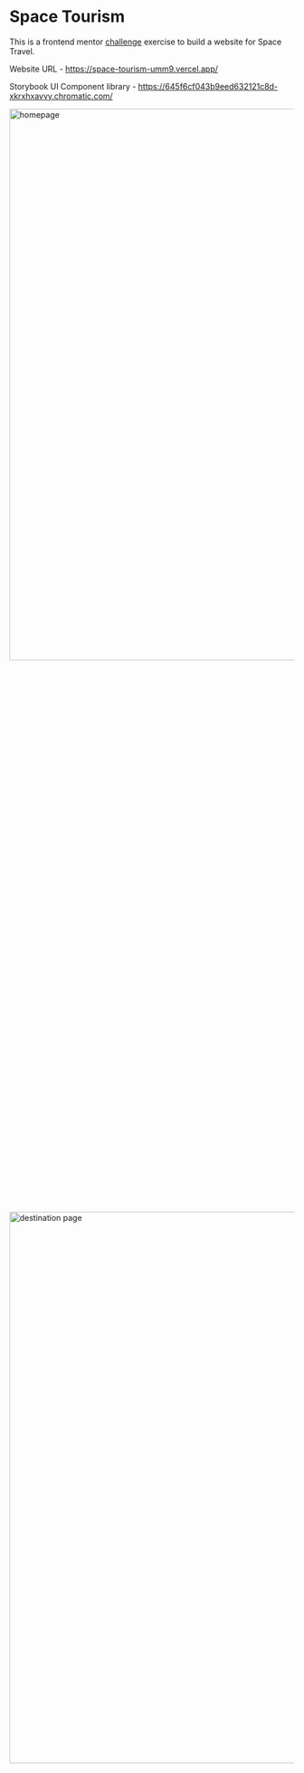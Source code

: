 # Space Tourism

This is a frontend mentor [challenge](https://www.frontendmentor.io/challenges/space-tourism-multipage-website-gRWj1URZ3) exercise to build a website for Space Travel.

Website URL - https://space-tourism-umm9.vercel.app/

Storybook UI Component library - https://645f6cf043b9eed632121c8d-xkrxhxavvy.chromatic.com/

<img src="https://github.com/puyanwei/space-tourism/assets/14803518/5d271c62-3006-44bd-87ca-3c8f6ed5f395" alt="homepage" width="700px" height="50%">
<img src="https://github.com/puyanwei/space-tourism/assets/14803518/c144b143-946a-4a06-9a5a-47af9c3c7267" alt="destination page" width="700px" height="50%">
<img src="https://github.com/puyanwei/space-tourism/assets/14803518/e80e922d-6fc0-4800-8fe8-7c2a4706531e" alt="crew page" width="700px" height="50%">
<img src="https://github.com/puyanwei/space-tourism/assets/14803518/e9eb662e-b7ef-44e5-acb1-884ef0392be7" alt="technology page" width="700px" height="50%">
----
<img src="https://github.com/puyanwei/space-tourism/assets/14803518/d15a925d-8d6d-4853-880d-2107ead7c02c" alt="technology page" width="600px">
<img src="https://github.com/puyanwei/space-tourism/assets/14803518/652d2e3d-209c-409d-b8bf-a81ab4655191" alt="technology page" width="600px">
<img src="https://github.com/puyanwei/space-tourism/assets/14803518/286cf46a-a608-483a-9b55-ae4f3cbeb65a" alt="technology page" width="600px">
<img src="https://github.com/puyanwei/space-tourism/assets/14803518/6122f726-5cc1-4c06-b164-d82ecc657e91" alt="technology page" width="600px">
----
<img src="https://github.com/puyanwei/space-tourism/assets/14803518/18b01aa5-315f-4bf6-9a50-9965aa9395e0" alt="technology page" width="400px" height="700px">
<img src="https://github.com/puyanwei/space-tourism/assets/14803518/114fb431-06c0-4adb-add4-126d83bb3dbd" alt="technology page" width="400px" height="700px">
<img src="https://github.com/puyanwei/space-tourism/assets/14803518/cf84f9c0-5c02-4c42-9b2b-c9449a84f4ac" alt="technology page" width="400px" height="700px">
<img src="https://github.com/puyanwei/space-tourism/assets/14803518/e32aff79-b348-42d3-aa42-86f457e2e9cf" alt="technology page" width="400px" height="700px">
<img src="https://github.com/puyanwei/space-tourism/assets/14803518/14970e44-5c8a-4bad-9ca7-5eefb89ca5ec" alt="technology page" width="400px" height="700px">

### Tech

- Next.js and React with Typescript
- Tailwind for styling
- Storybook for component library
- Deployment of Storybook with Chromatic
- Deployed with Vercel

### Installation

```
git clone https://github.com/puyanwei/space-tourism.git
cd space-tourism
yarn install
yarn dev
```

### Lighthouse Report

Chrome's lighthouse report in dev tools helps developers analyse their websites in certain categories. Once finishing the site I used the report to improve performance and other categories.

More information about lighthouse reports [here](https://developer.chrome.com/docs/lighthouse/overview/)

#### Mobile report

![image](https://github.com/puyanwei/space-tourism/assets/14803518/2f8c071b-3fb3-4cd1-a695-57a07a12da7d)

#### Desktop report

![image](https://github.com/puyanwei/space-tourism/assets/14803518/3f13446f-a6f7-4a1f-a526-1837f27cd21f)

### Issues

##### Using Next 13 App folder (beta)

- RootLayout (`Layout.tsx` on the root of app) is the suggested place to load fonts (in their new way) which is done on the server. But since I need the Navbar on all pages, this needs to be added here too so there is conflict of having a server and client loaded component not being compatible. This needs to be done client side because of the `activeLink` logic, and there is no way to load via server and client on the same file or separating them
- Multiple font loading does not seem to work with tailwind. The custom variable names do not seem to get picked up in `tailwind.config`.

##### Other Issues

- Storybook is unable to load if tailwind is using a reference to an asset in the public folder. In my instance, a reference for a background image which ommited the public folder in the url confuses Storybook into trying to find this when loading its css. Using the config `staticDirs: ["../public"],` in `main.t` doesn't seem to work.
- I Want to preview code in Storybook on how the component works, but now they've added a seperate file to show this on ALL components rather then have a tab within it which I find awful as it unnecessarily clutters storybook.
- Tried to make a preloaded image slider but maybe Next/Image is doing something under the hood. However did fix a lag issue, but can't help slower networks for this.
